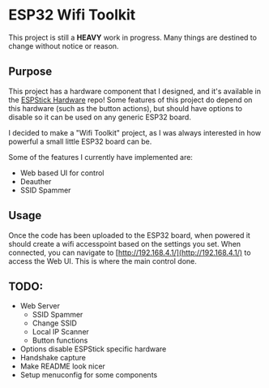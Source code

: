 # ESP32 Wifi Toolkit

This project is still a **HEAVY** work in progress. Many things are destined to change without notice or reason.

## Purpose

This project has a hardware component that I designed, and it's available in the [ESPStick Hardware](https://github.com/emwjacobson/ESPStick_Hardware) repo! Some features of this project do depend on this hardware (such as the button actions), but should have options to disable so it can be used on any generic ESP32 board.

I decided to make a "Wifi Toolkit" project, as I was always interested in how powerful a small little ESP32 board can be.

Some of the features I currently have implemented are:
- Web based UI for control
- Deauther
- SSID Spammer

## Usage

Once the code has been uploaded to the ESP32 board, when powered it should create a wifi accesspoint based on the settings you set. When connected, you can navigate to [http://192.168.4.1/](http://192.168.4.1/) to access the Web UI. This is where the main control done.

## TODO:
- Web Server
  - SSID Spammer
  - Change SSID
  - Local IP Scanner
  - Button functions
- Options disable ESPStick specific hardware
- Handshake capture
- Make README look nicer
- Setup menuconfig for some components